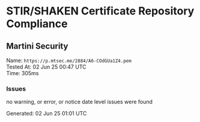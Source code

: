 # STIR/SHAKEN Certificate Repository Compliance

## Martini Security

Name: `https://p.mtsec.me/2884/A6-COdGUa1Z4.pem`\
Tested At: 02 Jun 25 00:47 UTC\
Time: 305ms

### Issues

no warning, or error, or notice date level issues were found

Generated: 02 Jun 25 01:01 UTC